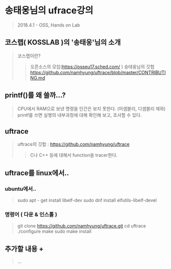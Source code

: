 # 송태웅님의 ufrace강의
> 2018.4.1 - OSS, Hands on Lab

## 코스랩( KOSSLAB )의 '송태웅'님의 소개
> 코스랩이란?
>> 오픈소스의 모임(https://osseu17.sched.com/ )
>> 송태웅님의 깃헙 https://github.com/namhyung/uftrace/blob/master/CONTRIBUTING.md

## printf()를 왜 쓸까...?
> CPU에서 RAM으로 보낸 명령을 인간은 보지 못한다. (어셈블리, 디셈블리 제와)
> printf를 쓰면 실행의 내부과정에 대해 확인해 보고, 조사할 수 있다.

## uftrace
> uftrace의 깃헙 : https://github.com/namhyung/uftrace
>> C나 C++ 등에 대해서 function을 tracer한다.

## uftrace를 linux에서..

### ubuntu에서..
> sudo apt - get install libelf-dev
> sudo dnf install elfutils-libelf-devel

### 명령어 ( 다운 & 인스톨 )
>   git clone https://github.com/namhyung/uftrace.git
>	cd uftrace
>	./configure
>	make
>	sudo make install

## 추가할 내용 +
> ...